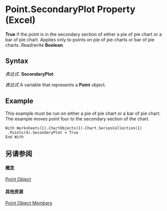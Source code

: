
# Point.SecondaryPlot Property (Excel)

 **True** if the point is in the secondary section of either a pie of pie chart or a bar of pie chart. Applies only to points on pie of pie charts or bar of pie charts. Read/write **Boolean**.


## Syntax

 _表达式_. **SecondaryPlot**

 _表达式_ A variable that represents a **Point** object.


## Example

This example must be run on either a pie of pie chart or a bar of pie chart. The example moves point four to the secondary section of the chart.


```
With Worksheets(1).ChartObjects(1).Chart.SeriesCollection(1) 
 .Points(4).SecondaryPlot = True 
End With
```


## 另请参阅


#### 概念


[Point Object](48ed9aec-2d29-ec4d-8e55-fca13982c358.md)
#### 其他资源


[Point Object Members](http://msdn.microsoft.com/library/a533258d-fc3b-9fe1-2a77-a55ecbe7bd7a%28Office.15%29.aspx)